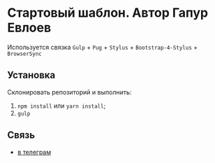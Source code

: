 # Стартовый шаблон. Автор Гапур Евлоев
Используется связка `Gulp` + `Pug` + `Stylus` + `Bootstrap-4-Stylus` + `BrowserSync`

## Установка
Склонировать репозиторий и выполнить:
1. `npm install` или `yarn install`;
2. `gulp`

## Cвязь
- [в телеграм](https://t.me/GoeEvloev)
